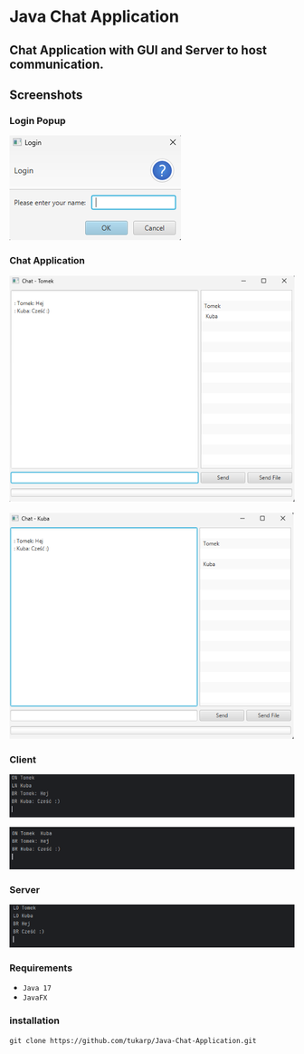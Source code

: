 # Java Chat Application

## Chat Application with GUI and Server to host communication.

## Screenshots

### Login Popup

![Login Popup](https://github.com/tukarp/Java-Chat-Application/blob/main/Images/Login%20Popup.png)

### Chat Application

![Chat Application 1](https://github.com/tukarp/Java-Chat-Application/blob/main/Images/Chat%20Application%201.png)

![Chat Application 2](https://github.com/tukarp/Java-Chat-Application/blob/main/Images/Chat%20Application%202.png)

### Client

![Client 1](https://github.com/tukarp/Java-Chat-Application/blob/main/Images/Client%201.png)

![Client 2](https://github.com/tukarp/Java-Chat-Application/blob/main/Images/Client%202.png)

### Server

![Server](https://github.com/tukarp/Java-Chat-Application/blob/main/Images/Server.png)

### Requirements

- ```Java 17```
- ```JavaFX```

### installation

```
git clone https://github.com/tukarp/Java-Chat-Application.git
```
